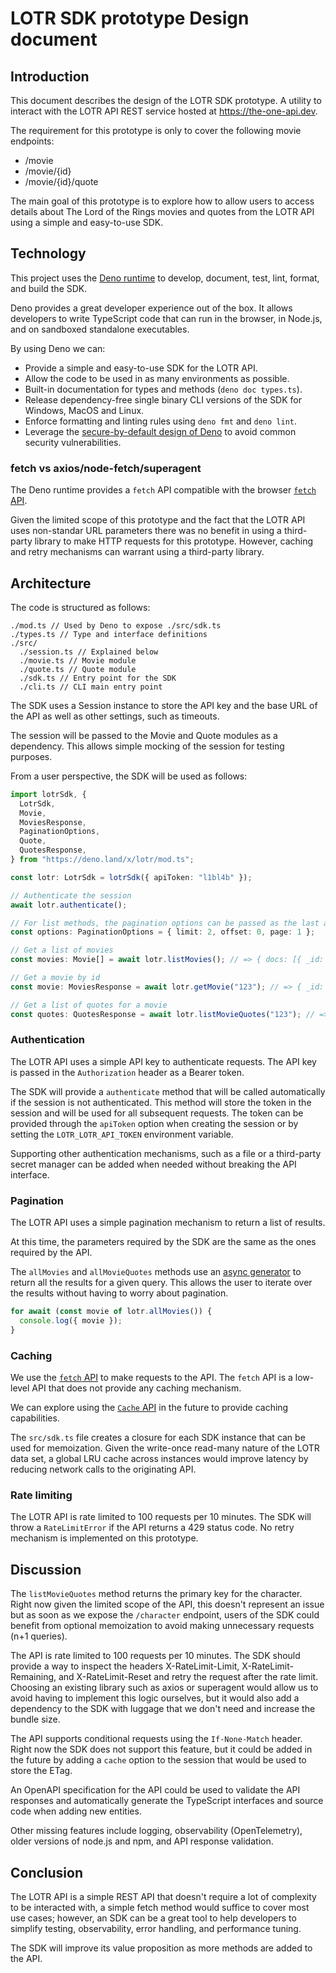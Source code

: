 # LOTR SDK prototype Design document

## Introduction

This document describes the design of the LOTR SDK prototype. A utility to
interact with the LOTR API REST service hosted at <https://the-one-api.dev>.

The requirement for this prototype is only to cover the following movie
endpoints:

- /movie
- /movie/{id}
- /movie/{id}/quote

The main goal of this prototype is to explore how to allow users to access
details about The Lord of the Rings movies and quotes from the LOTR API using a
simple and easy-to-use SDK.

## Technology

This project uses the
[Deno runtime](https://deno.land/manual@v1.30.3/getting_started/installation) to
develop, document, test, lint, format, and build the SDK.

Deno provides a great developer experience out of the box. It allows developers
to write TypeScript code that can run in the browser, in Node.js, and on
sandboxed standalone executables.

By using Deno we can:

- Provide a simple and easy-to-use SDK for the LOTR API.
- Allow the code to be used in as many environments as possible.
- Built-in documentation for types and methods (`deno doc types.ts`).
- Release dependency-free single binary CLI versions of the SDK for Windows,
  MacOS and Linux.
- Enforce formatting and linting rules using `deno fmt` and `deno lint`.
- Leverage the
  [secure-by-default design of Deno](https://deno.land/manual@v1.28.3/basics/permissions)
  to avoid common security vulnerabilities.

### fetch vs axios/node-fetch/superagent

The Deno runtime provides a `fetch` API compatible with the browser
[`fetch` API](https://developer.mozilla.org/en-US/docs/Web/API/Fetch_API).

Given the limited scope of this prototype and the fact that the LOTR API uses
non-standar URL parameters there was no benefit in using a third-party library
to make HTTP requests for this prototype. However, caching and retry mechanisms
can warrant using a third-party library.

## Architecture

The code is structured as follows:

```
./mod.ts // Used by Deno to expose ./src/sdk.ts
./types.ts // Type and interface definitions
./src/
  ./session.ts // Explained below
  ./movie.ts // Movie module
  ./quote.ts // Quote module
  ./sdk.ts // Entry point for the SDK
  ./cli.ts // CLI main entry point
```

The SDK uses a Session instance to store the API key and the base URL of the API
as well as other settings, such as timeouts.

The session will be passed to the Movie and Quote modules as a dependency. This
allows simple mocking of the session for testing purposes.

From a user perspective, the SDK will be used as follows:

```typescript
import lotrSdk, {
  LotrSdk,
  Movie,
  MoviesResponse,
  PaginationOptions,
  Quote,
  QuotesResponse,
} from "https://deno.land/x/lotr/mod.ts";

const lotr: LotrSdk = lotrSdk({ apiToken: "l1bl4b" });

// Authenticate the session
await lotr.authenticate();

// For list methods, the pagination options can be passed as the last argument
const options: PaginationOptions = { limit: 2, offset: 0, page: 1 };

// Get a list of movies
const movies: Movie[] = await lotr.listMovies(); // => { docs: [{ _id: "123", name: "The Fellowship of the Ring" }], ... }

// Get a movie by id
const movie: MoviesResponse = await lotr.getMovie("123"); // => { _id: "123", name: "The Fellowship of the Ring" }

// Get a list of quotes for a movie
const quotes: QuotesResponse = await lotr.listMovieQuotes("123"); // => { docs: [{ _id: "456", character: "789", dialog: "You shall not pass!" }], ... }
```

### Authentication

The LOTR API uses a simple API key to authenticate requests. The API key is
passed in the `Authorization` header as a Bearer token.

The SDK will provide a `authenticate` method that will be called automatically
if the session is not authenticated. This method will store the token in the
session and will be used for all subsequent requests. The token can be provided
through the `apiToken` option when creating the session or by setting the
`LOTR_LOTR_API_TOKEN` environment variable.

Supporting other authentication mechanisms, such as a file or a third-party
secret manager can be added when needed without breaking the API interface.

### Pagination

The LOTR API uses a simple pagination mechanism to return a list of results.

At this time, the parameters required by the SDK are the same as the ones
required by the API.

The `allMovies` and `allMovieQuotes` methods use an
[async generator](https://developer.mozilla.org/en-US/docs/Web/JavaScript/Reference/Global_Objects/AsyncGenerator)
to return all the results for a given query. This allows the user to iterate
over the results without having to worry about pagination.

```typescript
for await (const movie of lotr.allMovies()) {
  console.log({ movie });
}
```

### Caching

We use the
[`fetch` API](https://developer.mozilla.org/en-US/docs/Web/API/Fetch_API) to
make requests to the API. The `fetch` API is a low-level API that does not
provide any caching mechanism.

We can explore using the
[`Cache` API](https://developer.mozilla.org/en-US/docs/Web/API/Cache) in the
future to provide caching capabilities.

The `src/sdk.ts` file creates a closure for each SDK instance that can be used
for memoization. Given the write-once read-many nature of the LOTR data set, a
global LRU cache across instances would improve latency by reducing network
calls to the originating API.

### Rate limiting

The LOTR API is rate limited to 100 requests per 10 minutes. The SDK will throw
a `RateLimitError` if the API returns a 429 status code. No retry mechanism is
implemented on this prototype.

## Discussion

The `listMovieQuotes` method returns the primary key for the character. Right
now given the limited scope of the API, this doesn't represent an issue but as
soon as we expose the `/character` endpoint, users of the SDK could benefit from
optional memoization to avoid making unnecessary requests (n+1 queries).

The API is rate limited to 100 requests per 10 minutes. The SDK should provide a
way to inspect the headers X-RateLimit-Limit, X-RateLimit-Remaining, and
X-RateLimit-Reset and retry the request after the rate limit. Choosing an
existing library such as axios or superagent would allow us to avoid having to
implement this logic ourselves, but it would also add a dependency to the SDK
with luggage that we don't need and increase the bundle size.

The API supports conditional requests using the `If-None-Match` header. Right
now the SDK does not support this feature, but it could be added in the future
by adding a `cache` option to the session that would be used to store the ETag.

An OpenAPI specification for the API could be used to validate the API responses
and automatically generate the TypeScript interfaces and source code when adding
new entities.

Other missing features include logging, observability (OpenTelemetry), older
versions of node.js and npm, and API response validation.

## Conclusion

The LOTR API is a simple REST API that doesn't require a lot of complexity to be
interacted with, a simple fetch method would suffice to cover most use cases;
however, an SDK can be a great tool to help developers to simplify testing,
observability, error handling, and performance tuning.

The SDK will improve its value proposition as more methods are added to the API.
